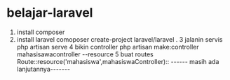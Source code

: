 # belajar-laravel

1. install composer
2. install laravel
    comoposer create-project laravel/laravel .
3 jalanin servis 
    php artisan serve
4 bikin controller 
    php artisan make:controller mahasisawacontroller --resource
5 buat routes
    Route::resource('mahasiswa',mahasiswaController)::
------ masih ada lanjutannya-------
    
  
